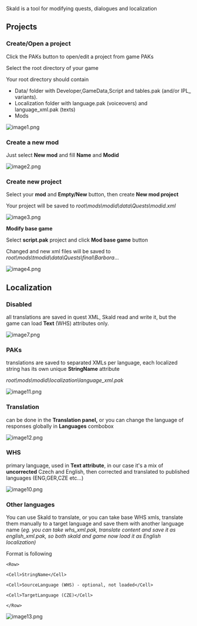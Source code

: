 Skald is a tool for modifying quests, dialogues and localization

## Projects

### Create/Open a project

Click the PAKs button to open/edit a project from game PAKs

Select the root directory of your game

Your root directory should contain

-   Data/ folder with Developer,GameData,Script and tables.pak (and/or IPL\_ variants).
-   Localization folder with language.pak (voiceovers) and language\_xml.pak (texts)
-   Mods

![image1.png](https://warhorse.youtrack.cloud/api/files/496-53?sign=MTc0NzYxMjgwMDAwMHwyLTB8NDk2LTUzfFN1R1FYRGFsTmJaUFVfZ2lIdXdRNGNYVGVQNEc3UlJGaExuZEpsd0szSDQNCg&updated=1736845779815)

### Create a new mod

Just select **New mod** and fill **Name** and **Modid**

![image2.png](https://warhorse.youtrack.cloud/api/files/496-54?sign=MTc0NzYxMjgwMDAwMHwyLTB8NDk2LTU0fEZsblhSalVxdmhKLUtvZ0ZxYmYzbHMwVzJTd1BEZ1FySXYzTjN1YlFTOTgNCg&updated=1736845779815)

### Create new project

Select your **mod** and **Empty/New** button, then create **New mod project**

Your project will be saved to _root\\mods\\modid\\data\\Quests\\modid.xml_

![image3.png](https://warhorse.youtrack.cloud/api/files/496-55?sign=MTc0NzYxMjgwMDAwMHwyLTB8NDk2LTU1fFJUT2xNb0Z6T2NBVzNkRFdIUHZNY203WTIxa21uNzF1TlY1S3pZbjdPaXcNCg&updated=1736845779815)

**Modify base game**

Select **script.pak** project and click **Mod base game** button

Changed and new xml files will be saved to _root\\mods\\tmodid\\data\\Quests\\final\\Barbora_...

![image4.png](https://warhorse.youtrack.cloud/api/files/496-56?sign=MTc0NzYxMjgwMDAwMHwyLTB8NDk2LTU2fGp5ekRoTm5UVTIzdkNQS3BLLThOcURkYUZVaUoxU0k4QWJDaVFpZEkzRGsNCg&updated=1736845779815)

## Localization

### **Disabled**

all translations are saved in quest XML, Skald read and write it, but the game can load **Text** (WHS) attributes only.

![image7.png](https://warhorse.youtrack.cloud/api/files/496-62?sign=MTc0NzYxMjgwMDAwMHwyLTB8NDk2LTYyfDNHUnIxV2swWlQ3a21Yem1SUXhuUWtfcVpIZWVNMTd0UlQzYnRpNXV0MGMNCg&updated=1736845779815)

### **PAKs**

translations are saved to separated XMLs per language, each localized string has its own unique **StringName** attribute

_root\\mods\\modid\\localization\\language\_xml.pak_

![image11.png](https://warhorse.youtrack.cloud/api/files/496-69?sign=MTc0NzYxMjgwMDAwMHwyLTB8NDk2LTY5fGpneGRYcm9oWUNZcGE4T2p1aDB2bk9EUHBaSm9vV09yVGhVN0Q2QUpOYTgNCg&updated=1736845779815)

### Translation

can be done in the **Translation panel,** or you can change the language of responses globally in **Languages** combobox

![image12.png](https://warhorse.youtrack.cloud/api/files/496-70?sign=MTc0NzYxMjgwMDAwMHwyLTB8NDk2LTcwfEE0NjI3UTlDd3htUE5jQlduaEpFTGlLSzVOUDg1Y1dXMWpTbmFiLVk1ZUkNCg&updated=1736845779815)

### WHS

primary language, used in **Text attribute**, in our case it's a mix of **uncorrected** Czech and English, then corrected and translated to published languages (ENG,GER,CZE etc...)

![image10.png](https://warhorse.youtrack.cloud/api/files/496-68?sign=MTc0NzYxMjgwMDAwMHwyLTB8NDk2LTY4fDhMY2R0M2tlSUx4X2RUWVprSktIcmlrTHNfVWFjT1hVQXFUd0FGWU44ejANCg&updated=1736845779815)

### Other languages

You can use Skald to translate, or you can take base WHS xmls, translate them manually to a target language and save them with another language name (_eg. you can take whs\_xml.pak, translate content and save it as english\_xml.pak, so both skald and game now load it as English localization)_

Format is following

`<Row>`

`<Cell>StringName</Cell>`

`<Cell>SourceLanguage (WHS) - optional, not loaded</Cell>`

`<Cell>TargetLanguage (CZE)</Cell>`

`</Row>`

![image13.png](https://warhorse.youtrack.cloud/api/files/496-74?sign=MTc0NzYxMjgwMDAwMHwyLTB8NDk2LTc0fFJJNHhCcFBhZWkxeklDSE1IVnh2T3VnQmlYVU9DdlZNUF9XdG45LTJBeW8NCg&updated=1736845779815)